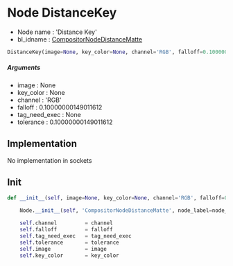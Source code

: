 # Node DistanceKey

- Node name : 'Distance Key'
- bl_idname : [CompositorNodeDistanceMatte](https://docs.blender.org/api/current/bpy.types.CompositorNodeDistanceMatte.html)


``` python
DistanceKey(image=None, key_color=None, channel='RGB', falloff=0.10000000149011612, tag_need_exec=None, tolerance=0.10000000149011612, node_label=None, node_color=None, **kwargs)
```
##### Arguments

- image : None
- key_color : None
- channel : 'RGB'
- falloff : 0.10000000149011612
- tag_need_exec : None
- tolerance : 0.10000000149011612

## Implementation

No implementation in sockets

## Init

``` python
def __init__(self, image=None, key_color=None, channel='RGB', falloff=0.10000000149011612, tag_need_exec=None, tolerance=0.10000000149011612, node_label=None, node_color=None, **kwargs):

    Node.__init__(self, 'CompositorNodeDistanceMatte', node_label=node_label, node_color=node_color, **kwargs)

    self.channel         = channel
    self.falloff         = falloff
    self.tag_need_exec   = tag_need_exec
    self.tolerance       = tolerance
    self.image           = image
    self.key_color       = key_color
```
